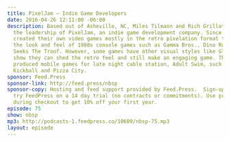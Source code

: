 ```yaml
---
title: PixelJam — Indie Game Developers
date: 2016-04-26 12:11:00 -06:00
description: Based out of Asheville, NC, Miles Tilmann and Rich Grillotti make up
  the leadership of PixelJam, an indie game development company. Since 2005, they’ve
  created their own video games mostly in the retro pixelation format that defined
  the look and feel of 1980s console games such as Gamma Bros., Dino Run, and PotatoMan
  Seeks The Troof. However, some games have other visual styles like Glorkian Warrior,
  show they can shed the retro feel and still make an engaging game. They’ve also
  produced mobile games for late night cable station, Adult Swim, such as Hipster
  Kickball and Pizza City.
sponsor: Feed.Press
sponsor-link: http://feed.press/nbsp
sponsor-copy: Hosting and feed support provided by Feed.Press.  Sign-up today and
  try FeedPress on a 14 day trial (no contracts or commitments). Use promo code *nbsp*
  during checkout to get 10% off your first year.
episode: 75
show: nbsp
mp3: http://podcasts-1.feedpress.co/10609/nbsp-75.mp3
layout: episode
---
```


